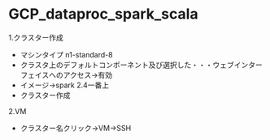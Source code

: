 # GCP_dataproc_spark_scala

1.クラスター作成
- マシンタイプ n1-standard-8
- クラスタ上のデフォルトコンポーネント及び選択した・・・ウェブインターフェイスへのアクセス→有効
- イメージ→spark 2.4一番上
- クラスター作成

2.VM
- クラスター名クリック→VM→SSH

